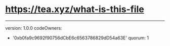 
# https://tea.xyz/what-is-this-file
---
version: 1.0.0
codeOwners:
  - '0xb0fa9c9692f90756dCbE6c6563786829dD54a63E'
quorum: 1
